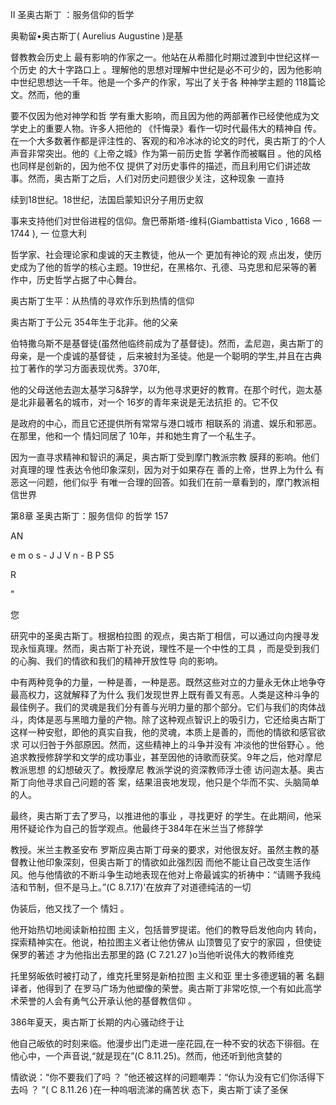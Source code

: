 II 圣奥古斯丁 ：服务信仰的哲学

奥勒留•奥古斯丁( Aurelius  Augustine  )是基

督教教会历史上 最有影响的作家之一。他站在从希腊化时期过渡到中世纪这样一个历史 的大十字路口上 。理解他的思想对理解中世纪是必不可少的，因为他影响中世纪思想达一千年。他是一个多产的作家，写出了关于各 种神学主题的 118篇论文。然而，他的重

要不仅因为他对神学和哲 学有重大影响，而且因为他的两部著作已经使他成为文学史上的重要人物。许多人把他的 《忏悔录》看作一切时代最伟大的精神自 传。在一个大多数著作都是评注性的、客观的和冷冰冰的论文的时代，奥古斯丁的个人声音非常突出。他的《上帝之城》作为第一前历史哲 学著作而被瞩目 。他的风格也同样是创新的，因为他不仅 提供了对历史事件的描述，而且利用它们讲述故事。然而，奥古斯丁之后，人们对历史问题很少关注，这种现象 一直持

续到18世纪。18世纪，法国启蒙知识分子用历史叙

事来支持他们对世俗进程的信仰。詹巴蒂斯塔-维科(Giambattista  Vico , 1668 — 1744 ), 一 位意大利

哲学家、社会理论家和虔诚的天主教徒，他从一个 更加有神论的观 点出发，使历史成为了他的哲学的核心主题。19世纪，在黑格尔、孔德、马克思和尼采等的著 作中，历史哲学占据了中心舞台。

奥古斯丁生平：从热情的寻欢作乐到热情的信仰

奥古斯丁于公元 354年生于北非。他的父亲

伯特撒乌斯不是基督徒(虽然他临终前成为了基督徒)。然而，孟尼迦，奥古斯丁的母亲，是一个虔诚的基督徒 ，后来被封为圣徒。他是一个聪明的学生,并且在古典拉丁著作的学习方面表现优秀。370年,

他的父母送他去迦太基学习&辞学，以为他寻求更好的教育。在那个时代，迦太基是北非最著名的城市，对一个 16岁的青年来说是无法抗拒 的。它不仅

是政府的中心，而且它还提供所有常常与港口城市 相联系的 消遣、娱乐和邪恶。在那里，他和一个 情妇同居了 10年，并和她生育了一个私生子。

因为一直寻求精神和智识的满足，奥古斯丁受到摩门教派宗教 膜拜的影响。他们对真理的理 性表达令他印象深刻，因为对于如果存在 善的上帝，世界上为什么 有恶这一问题，他们似乎 有唯一合理的回答。如我们在前一章看到的，摩门教派相信世界

第8章 圣奥古斯丁：服务信仰 的哲学 157

AN

 e m o s - J J V n - B P S5

R

"

您

研究中的圣奥古斯丁。根据柏拉图 的观点，奥古斯丁相信，可以通过向内搜寻发现永恒真理。然而，奥古斯丁补充说，理性不是一个中性的工具 ，而是受到我们的心胸、我们的情欲和我们的精神开放性导 向的影响。

中有两种竞争的力量，一种是善，一种是恶。既然这些对立的力量永无休止地争夺最高权力，这就解释了为什么 我们发现世界上既有善又有恶。人类是这种斗争的最佳例子。我们的灵魂是我们分有善与光明力量的那个部分。它们与我们的肉体战斗，肉体是恶与黑暗力量的产物。除了这种观点智识上的吸引力，它还给奥古斯丁这样一种安慰，即他的真实自我，他的灵魂，本质上是善的，而他的情欲和感官欲求 可以归咎于外部原因。然而，这些精神上的斗争并没有 冲淡他的世俗野心 。他追求教授修辞学和文学的成功事业，甚至因他的诗歌而获奖。9年之后，他对摩尼教派思想 的幻想破灭了。教授摩尼 教派学说的资深教师浮士德 访问迦太基。奥古斯丁向他寻求自己问题的答 案，结果沮丧地发现，他只是个华而不实、头脑简单的人。

最终，奥古斯丁去了罗马，以推进他的事业 ，寻找更好 的学生。在此期间，他采用怀疑论作为自己的哲学观点。他最终于384年在米兰当了修辞学

教授。米兰主教圣安布 罗斯应奥古斯丁母亲的要求，对他很友好。虽然主教的基督教让他印象深刻，但奥古斯丁的情欲如此强烈因 而他不能让自己改变生活作风。他与他情欲的不断斗争生动地表现在他对上帝最诚实的祈祷中：“请赐予我纯洁和节制，但不是马上。”(C 8.7.17)'在放弃了对道德纯洁的一切

伪装后，他又找了一个 情妇 。

他开始热切地阅读新柏拉图 主义，包括普罗提诺。他们的教导启发他向内 转向，探索精神实在。他说，柏拉图主义者让他仿佛从 山顶瞥见了安宁的家园 ，但使徒保罗的著述 才为他指出去那里的路 (C 7.21.27  )o当他听说伟大的教师维克

托里努皈依时被打动了，维克托里努是新柏拉图 主义和亚 里士多德逻辑的著 名翻译者，他得到了 在罗马广场为他塑像的荣誉。奥古斯丁非常吃惊,一个有如此高学术荣誉的人会有勇气公开承认他的基督教信仰 。

386年夏天，奥古斯丁长期的内心骚动终于让

他自己皈依的时刻来临。他漫步出门走进一座花园,在一种不安的状态下徘徊。在他心中，一个声音说,“就是现在”(C 8.11.25)。然而，他还听到他贪婪的

情欲说：“你不要我们了吗 ？ ”他还被这样的问题嘲弄：“你认为没有它们你活得下去吗 ？ ”( C 8.11.26  )在一种呜咽流涕的痛苦状 态下，奥古斯丁读了圣保